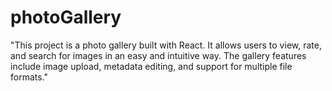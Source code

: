 # photoGallery
"This project is a photo gallery built with React. It allows users to view, rate, and search for images in an easy and intuitive way. The gallery features include image upload, metadata editing, and support for multiple file formats."

